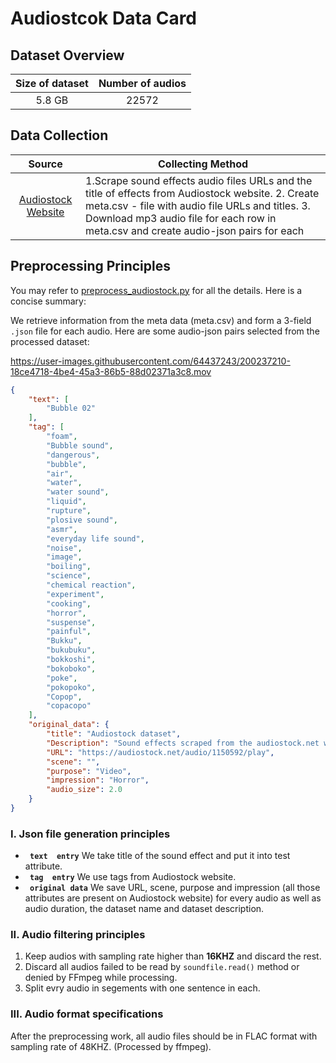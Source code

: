 # Audiostcok Data Card
## Dataset Overview
|Size of dataset|Number of audios|
|:----:|:-----:|
|5.8 GB| 22572|
## Data Collection

|Source|<center>Collecting Method<center>|
|:---------:|:--------|
| [Audiostock Website](https://audiostock.net/se)  |1.Scrape sound effects audio files URLs and the title of effects from Audiostock website. 2. Create meta.csv - file with audio file URLs and titles. 3. Download mp3 audio file for each row in meta.csv and create audio-json pairs for each <br>
## Preprocessing Principles

You may refer to [preprocess_audiostock.py](/data_preprocess/preprocess_audiostock.py) for all the details. Here is a concise summary:

We retrieve information
from the meta data (meta.csv) and form a 3-field `.json` file for each audio. Here are some audio-json pairs selected from the processed dataset:



https://user-images.githubusercontent.com/64437243/200237210-18ce4718-4be4-45a3-86b5-88d02371a3c8.mov



```json
{
    "text": [
        "Bubble 02"
    ],
    "tag": [
        "foam",
        "Bubble sound",
        "dangerous",
        "bubble",
        "air",
        "water",
        "water sound",
        "liquid",
        "rupture",
        "plosive sound",
        "asmr",
        "everyday life sound",
        "noise",
        "image",
        "boiling",
        "science",
        "chemical reaction",
        "experiment",
        "cooking",
        "horror",
        "suspense",
        "painful",
        "Bukku",
        "bukubuku",
        "bokkoshi",
        "bokoboko",
        "poke",
        "pokopoko",
        "Copop",
        "copacopo"
    ],
    "original_data": {
        "title": "Audiostock dataset",
        "Description": "Sound effects scraped from the audiostock.net website",
        "URL": "https://audiostock.net/audio/1150592/play",
        "scene": "",
        "purpose": "Video",
        "impression": "Horror",
        "audio_size": 2.0
    }
}
```




### I. Json file generation principles 
-  **` text  entry`** We take title of the sound effect and put it into test attribute.
-  **` tag  entry`** We use tags from Audiostock website.
-  **` original data`** We save URL, scene, purpose and impression (all those attributes are present on Audiostock website) for every audio as well as audio duration, the dataset name and dataset description.

### II. Audio filtering principles
1. Keep audios with sampling rate higher than **16KHZ** and discard the rest.
2. Discard all audios failed to be read by `soundfile.read()` method or denied by FFmpeg while processing.
3. Split evry audio in segements with one sentence in each.
### III. Audio format specifications
After the preprocessing work, all audio files should be in FLAC format with sampling rate of 48KHZ. (Processed by ffmpeg).
